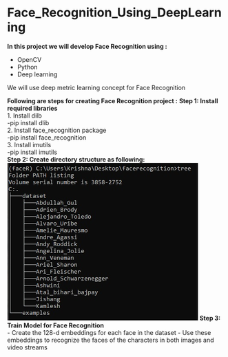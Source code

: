 # Face_Recognition_Using_DeepLearning
<b>In this project we will develop Face Recognition using :</b><br>
- OpenCV
- Python
- Deep learning
<p>We will use deep metric learning concept for Face Recognition</p>
<b>Following are steps for creating Face Recognition project :</b>
<b>Step 1: Install required libraries</b><br>
1. Install dilb <br>
-pip install dlib<br>
2. Install face_recognition package<br>
-pip install face_recognition<br>
3. Install imutils <br>
-pip install imutils<br>
<b>Step 2: Create directory structure as following:</b><br>
<img src="https://github.com/ashwinichavan5443/Face_Recognition_Using_DeepLearning/blob/master/dir_structure.jpg"></img>
<b>Step 3: Train Model for Face Recognition </b><br>
- Create the 128-d embeddings for each face in the dataset
- Use these embeddings to recognize the faces of the characters in both images and video streams
